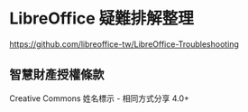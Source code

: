 # LibreOffice 疑難排解整理
<https://github.com/libreoffice-tw/LibreOffice-Troubleshooting>

## 智慧財產授權條款
Creative Commons 姓名標示 - 相同方式分享 4.0+
